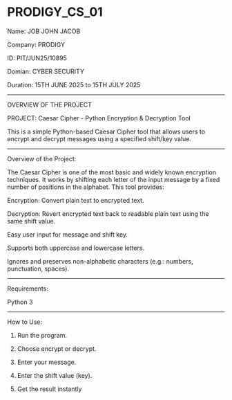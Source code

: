 # PRODIGY_CS_01

Name: JOB JOHN JACOB

Company: PRODIGY

ID: PIT/JUN25/10895

Domian: CYBER SECURITY

Duration: 15TH JUNE 2025 to 15TH JULY 2025

---

OVERVIEW OF THE PROJECT



PROJECT: Caesar Cipher - Python Encryption & Decryption Tool

This is a simple Python-based Caesar Cipher tool that allows users to encrypt and decrypt messages using a specified shift/key value.

 ---
 
Overview of the Project:


The Caesar Cipher is one of the most basic and widely known encryption techniques. It works by shifting each letter of the input message by a fixed number of positions in the alphabet. This tool provides:

Encryption: Convert plain text to encrypted text.

Decryption: Revert encrypted text back to readable plain text using the same shift value.

Easy user input for message and shift key.

Supports both uppercase and lowercase letters.

Ignores and preserves non-alphabetic characters (e.g.: numbers, punctuation, spaces).

---

Requirements:

Python 3

---

How to Use:

1. Run the program.

2. Choose encrypt or decrypt.

3. Enter your message.

4. Enter the shift value (key).

5. Get the result instantly
